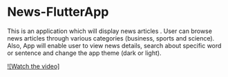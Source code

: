 # News-FlutterApp

This is an application which will display news articles .
User can browse news articles through various categories (business, sports and science).
Also, App will enable user to view news details, search about specific word or sentence 
and change the app theme (dark or light).

[![Watch the video]](https://youtu.be/4Qt8uQsrp6Q)


